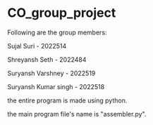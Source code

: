 # CO_group_project
Following are the group members:

Sujal Suri - 2022514

Shreyansh Seth - 2022484

Suryansh Varshney - 2022519

Suryansh Kumar singh - 2022518





the entire program is made using python.

the main program file's name is "assembler.py".
